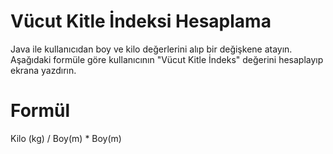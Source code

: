 <h1>Vücut Kitle İndeksi Hesaplama</h1>
<p>Java ile kullanıcıdan boy ve kilo değerlerini alıp bir değişkene atayın. Aşağıdaki formüle göre kullanıcının "Vücut Kitle İndeks" değerini hesaplayıp ekrana yazdırın.</p>

<h1>Formül</h1>
<p>Kilo (kg) / Boy(m) * Boy(m)</p>